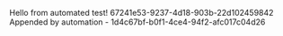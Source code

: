 Hello from automated test! 67241e53-9237-4d18-903b-22d102459842
Appended by automation - 1d4c67bf-b0f1-4ce4-94f2-afc017c04d26